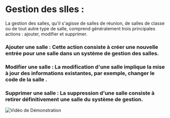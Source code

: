 # Gestion des slles : 
 La gestion des salles, qu'il s'agisse de salles de réunion, de salles de classe ou de tout autre type de salle, comprend généralement trois principales actions : ajouter, modifier et supprimer.
 ### Ajouter une salle : Cette action consiste à créer une nouvelle entrée pour une salle dans un système de gestion des salles. 
 ### Modifier une salle : La modification d'une salle implique la mise à jour des informations existantes, par exemple, changer le code de la salle .
 ### Supprimer une salle : La suppression d'une salle consiste à retirer définitivement une salle du système de gestion.
![Vidéo de Démonstration](https://github.com/nhabiba/Rmi_GMachine/issues/1#issue-1956035246)
